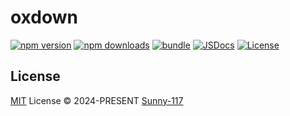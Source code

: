 # oxdown

[![npm version][npm-version-src]][npm-version-href]
[![npm downloads][npm-downloads-src]][npm-downloads-href]
[![bundle][bundle-src]][bundle-href]
[![JSDocs][jsdocs-src]][jsdocs-href]
[![License][license-src]][license-href]

## License

[MIT](./LICENSE) License © 2024-PRESENT [Sunny-117](https://github.com/Sunny-117)

<!-- Badges -->

[npm-version-src]: https://img.shields.io/npm/v/oxdown?style=flat&colorA=080f12&colorB=1fa669
[npm-version-href]: https://npmjs.com/package/oxdown
[npm-downloads-src]: https://img.shields.io/npm/dm/oxdown?style=flat&colorA=080f12&colorB=1fa669
[npm-downloads-href]: https://npmjs.com/package/oxdown
[bundle-src]: https://img.shields.io/bundlephobia/minzip/oxdown?style=flat&colorA=080f12&colorB=1fa669&label=minzip
[bundle-href]: https://bundlephobia.com/result?p=oxdown
[license-src]: https://img.shields.io/github/license/Sunny-117/oxdown.svg?style=flat&colorA=080f12&colorB=1fa669
[license-href]: https://github.com/Sunny-117/oxdown/blob/main/LICENSE
[jsdocs-src]: https://img.shields.io/badge/jsdocs-reference-080f12?style=flat&colorA=080f12&colorB=1fa669
[jsdocs-href]: https://www.jsdocs.io/package/oxdown
